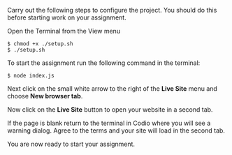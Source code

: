 Carry out the following steps to configure the project. You should do this before starting work on your assignment.

Open the Terminal from the View menu

```shell
$ chmod +x ./setup.sh
$ ./setup.sh
```

To start the assignment run the following command in the terminal:

```shell
$ node index.js
```

Next click on the small white arrow to the right of the **Live Site** menu and choose **New browser tab**.

Now click on the **Live Site** button to open your website in a second tab.

If the page is blank return to the terminal in Codio where you will see a warning dialog. Agree to the terms and your site will load in the second tab.

You are now ready to start your assignment.
